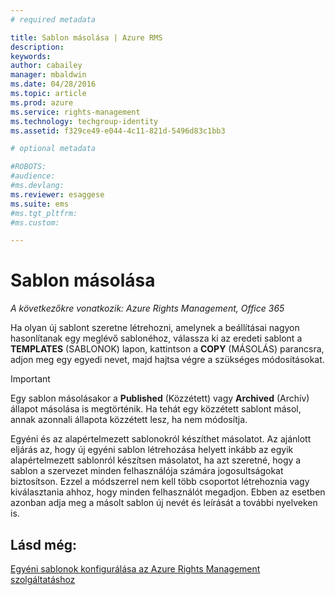```yaml
---
# required metadata

title: Sablon másolása | Azure RMS
description:
keywords:
author: cabailey
manager: mbaldwin
ms.date: 04/28/2016
ms.topic: article
ms.prod: azure
ms.service: rights-management
ms.technology: techgroup-identity
ms.assetid: f329ce49-e044-4c11-821d-5496d83c1bb3

# optional metadata

#ROBOTS:
#audience:
#ms.devlang:
ms.reviewer: esaggese
ms.suite: ems
#ms.tgt_pltfrm:
#ms.custom:

---
```



# Sablon másolása

*A következőkre vonatkozik: Azure Rights Management, Office 365*

Ha olyan új sablont szeretne létrehozni, amelynek a beállításai nagyon hasonlítanak egy meglévő sablonéhoz, válassza ki az eredeti sablont a **TEMPLATES** (SABLONOK) lapon, kattintson a **COPY** (MÁSOLÁS) parancsra, adjon meg egy egyedi nevet, majd hajtsa végre a szükséges módosításokat.

> [!IMPORTANT]
> Egy sablon másolásakor a **Published** (Közzétett) vagy **Archived** (Archív) állapot másolása is megtörténik. Ha tehát egy közzétett sablont másol, annak azonnali állapota közzétett lesz, ha nem módosítja.

Egyéni és az alapértelmezett sablonokról készíthet másolatot. Az ajánlott eljárás az, hogy új egyéni sablon létrehozása helyett inkább az egyik alapértelmezett sablonról készítsen másolatot, ha azt szeretné, hogy a sablon a szervezet minden felhasználója számára jogosultságokat biztosítson. Ezzel a módszerrel nem kell több csoportot létrehoznia vagy kiválasztania ahhoz, hogy minden felhasználót megadjon. Ebben az esetben azonban adja meg a másolt sablon új nevét és leírását a további nyelveken is.



## Lásd még:
[Egyéni sablonok konfigurálása az Azure Rights Management szolgáltatáshoz](configure-custom-templates.md)

<!--HONumber=Apr16_HO4-->


